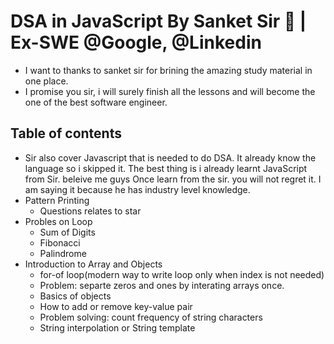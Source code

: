 # DSA in JavaScript By Sanket Sir 🚀 | Ex-SWE @Google, @Linkedin
- I want to thanks to sanket sir for brining the amazing study material in one place.
- I promise you sir, i will surely finish all the lessons and will become the one of the best software engineer.


## Table of contents
- Sir also cover Javascript that is needed to do DSA. It already know the language so i skipped it. The best thing is i already learnt JavaScript from Sir. beleive me guys Once learn from the sir. you will not regret it. I am saying it because he has industry level knowledge.
- Pattern Printing
    - Questions relates to star
- Probles on Loop 
    - Sum of Digits
    - Fibonacci
    - Palindrome
- Introduction to Array and Objects
    - for-of loop(modern way to write loop only when index is not needed)
    - Problem:  separte zeros and ones by interating arrays once.
    - Basics of objects
    - How to add or remove key-value pair
    - Problem solving: count frequency of string characters
    - String interpolation or String template
